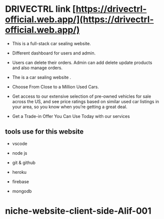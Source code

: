 # DRIVECTRL link [https://drivectrl-official.web.app/](https://drivectrl-official.web.app/)

* This is a full-stack car sealing website.

* Different dashboard for users and admin.

* Users can delete their orders. Admin can add
delete update products and also manage orders.

- The is a car sealing website .

- Choose From Close to a Million Used Cars.

- Get access to our extensive selection of pre-owned vehicles for sale across the US, and see price ratings based on similar used car listings in your area, so you know when you’re getting a great deal.

- Get a Trade-in Offer You Can Use Today with our services

## tools use for this website

- vscode

- node js

- git & github

- heroku

* firebase

* mongodb
# niche-website-client-side-Alif-001

